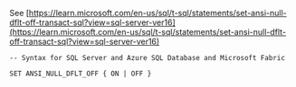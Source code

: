 See [https://learn.microsoft.com/en-us/sql/t-sql/statements/set-ansi-null-dflt-off-transact-sql?view=sql-server-ver16](https://learn.microsoft.com/en-us/sql/t-sql/statements/set-ansi-null-dflt-off-transact-sql?view=sql-server-ver16)
```
-- Syntax for SQL Server and Azure SQL Database and Microsoft Fabric
  
SET ANSI_NULL_DFLT_OFF { ON | OFF }
```
